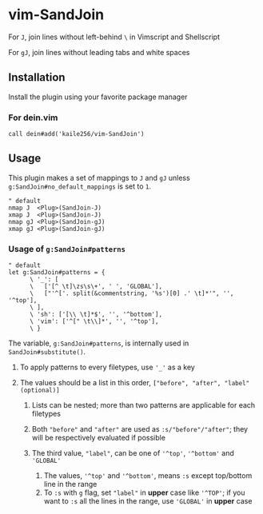 # vim-SandJoin

For `J`, join lines without left-behind `\` in Vimscript and Shellscript

For `gJ`, join lines without leading tabs and white spaces

## Installation

Install the plugin using your favorite package manager

### For dein.vim

```vim
call dein#add('kaile256/vim-SandJoin')
```

## Usage

This plugin makes a set of mappings to `J` and `gJ` unless
`g:SandJoin#no_default_mappings` is set to `1`.

```vim
" default
nmap J  <Plug>(SandJoin-J)
xmap J  <Plug>(SandJoin-J)
nmap gJ <Plug>(SandJoin-gJ)
xmap gJ <Plug>(SandJoin-gJ)
```

### Usage of `g:SandJoin#patterns`

```vim
" default
let g:SandJoin#patterns = {
      \ '_': [
      \   ['[^ \t]\zs\s\+', ' ', 'GLOBAL'],
      \   ["'^['. split(&commentstring, '%s')[0] .' \t]*'", '', '^top'],
      \ ],
      \ 'sh': ['[\\ \t]*$', '', '^bottom'],
      \ 'vim': ['^[" \t\\]*', '', '^top'],
      \ }
```

The variable, `g:SandJoin#patterns`, is internally used in `SandJoin#substitute()`.

1. To apply patterns to every filetypes, use `'_'` as a key

1. The values should be a list in this order,
   `["before", "after", "label"(optional)]`

   1. Lists can be nested;
      more than two patterns are applicable for each filetypes

   1. Both `"before"` and `"after"` are used as `:s/"before"/"after"`;
      they will be respectively evaluated if possible

   1. The third value, `"label"`, can be
      one of `'^top'`, `'^bottom'` and `'GLOBAL'`

      1. The values, `'^top'` and `'^bottom'`, means
         `:s` except top/bottom line in the range
      1. To `:s` with `g` flag, set `"label"` in **upper** case like `'^TOP'`;
         if you want to `:s` all the lines in the range,
         use `'GLOBAL'` in **upper** case
